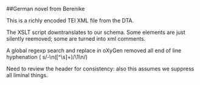 ##German novel from Berenike

This is a richly encoded TEI XML file from the DTA. 

The XSLT script downtranslates to our schema. Some elements are just silently reemoved; some are turned into xml comments.

A global regexp search and replace in oXyGen removed all end of line hyphenation ( s/-\n([^\s]+)/\1\n/)

Need to review the header for consistency: also this assumes we suppress all liminal things.



